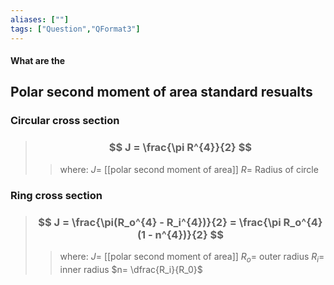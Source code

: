 ```yaml
---
aliases: [""]
tags: ["Question","QFormat3"]
---
```


#### What are the
## Polar second moment of area standard resualts

### Circular cross section

> ### $$ J = \frac{\pi R^{4}}{2} $$ 
>> where:
>> $J=$ [[polar second moment of area]]
>> $R=$ Radius of circle

### Ring cross section

> ### $$ J = \frac{\pi(R_o^{4} - R_i^{4})}{2} = \frac{\pi R_o^{4}(1 - n^{4})}{2} $$ 
>> where:
>> $J=$  [[polar second moment of area]]
>> $R_o=$ outer radius
>> $R_i=$ inner radius
>> $n= \dfrac{R_i}{R_0}$ 